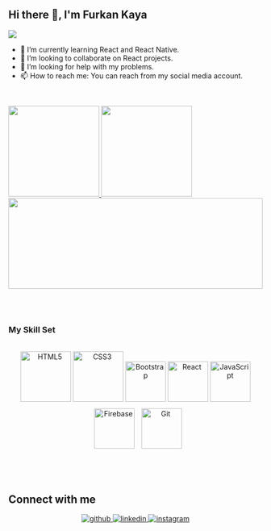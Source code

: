 ## <div align="left">Hi there 👋, I'm Furkan Kaya </div>  

![](https://res.cloudinary.com/practicaldev/image/fetch/s--5SXqnWZ2--/c_imagga_scale,f_auto,fl_progressive,h_420,q_66,w_1000/https://dev-to-uploads.s3.amazonaws.com/i/2ciu6mo6r9x9zyverc10.gif)

- 🌱 I’m currently learning React and React Native.
- 👯 I’m looking to collaborate on React projects.
- 🤔 I’m looking for help with my problems.
- 📫 How to reach me: You can reach from my social media account.
  

<br/>  
<p>
<a href="https://github.com/lyndray">
  <img height="180" src="https://github-readme-stats-eight-theta.vercel.app/api?username=lyndray&show_icons=true&theme=algolia&include_all_commits=true&count_private=true"/>
  <img height="180" src="https://github-readme-stats-eight-theta.vercel.app/api/top-langs/?username=lyndray&layout=compact&langs_count=8&theme=algolia"/>
  <img height="180" width="100%" src="https://github-readme-streak-stats.herokuapp.com?user=lyndray&theme=algolia"/> 
</a>
</p>


<br/>  <br>

### My Skill Set  
  <br>
<div align="center">  
 <img style="marginLeft: 20px" src="https://profilinator.rishav.dev/skills-assets/html5-original-wordmark.svg" alt="HTML5" height="100" />
 <img style="marginLeft: 20px" src="https://profilinator.rishav.dev/skills-assets/css3-original-wordmark.svg" alt="CSS3" height="100" /> 
 <img style="marginLeft: 20px" src="https://profilinator.rishav.dev/skills-assets/bootstrap-plain.svg" alt="Bootstrap" height="80" />  
 <img style="marginLeft: 20px" src="https://profilinator.rishav.dev/skills-assets/react-original-wordmark.svg" alt="React" height="80" /> 
 <img style="marginLeft: 20px" src="https://profilinator.rishav.dev/skills-assets/javascript-original.svg" alt="JavaScript" height="80" /> 
 <img style="margin: 10px" src="https://profilinator.rishav.dev/skills-assets/firebase.png" alt="Firebase" height="80" />  
 <img style="marginLeft: 20px" src="https://profilinator.rishav.dev/skills-assets/git-scm-icon.svg" alt="Git" height="80" />
</div>
  

<br/>  <br>



## Connect with me  
<div align="center">
<a href="https://github.com/Lyndray" target="_blank">
<img src=https://img.shields.io/badge/github-%2324292e.svg?&style=for-the-badge&logo=github&logoColor=white alt=github style="margin-bottom: 5px;" />
</a>
<a href="https://www.linkedin.com/in/furkankaya98/" target="_blank">
<img src=https://img.shields.io/badge/linkedin-%231E77B5.svg?&style=for-the-badge&logo=linkedin&logoColor=white alt=linkedin style="margin-bottom: 5px;" />
</a>
<a href="https://www.instagram.com/furkankaya_98/" target="_blank">
<img src=https://img.shields.io/badge/instagram-%23000000.svg?&style=for-the-badge&logo=instagram&logoColor=white alt=instagram style="margin-bottom: 5px;" />
</a>  
</div>  
  

<br/>  


